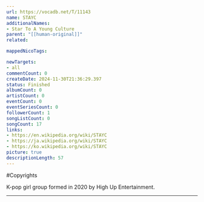 ```yaml
---
url: https://vocadb.net/T/11143
name: STAYC
additionalNames: 
- Star To A Young Culture
parent: "[[human-original]]"
related:

mappedNicoTags:

newTargets:
- all
commentCount: 0
createDate: 2024-11-30T21:36:29.397
status: Finished
albumCount: 0
artistCount: 0
eventCount: 0
eventSeriesCount: 0
followerCount: 1
songListCount: 0
songCount: 17
links: 
- https://en.wikipedia.org/wiki/STAYC
- https://ja.wikipedia.org/wiki/STAYC
- https://ko.wikipedia.org/wiki/STAYC
picture: true
descriptionLength: 57
---
```


#Copyrights

K-pop girl group formed in 2020 by High Up Entertainment.

---

